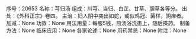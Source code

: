 序号：20653
名称：芎归汤
组成：川芎、当归、白芷、甘草、胆草各等分。
出处：《外科正宗》卷四。
主治：妇人阴中突出如蛇，或似鸡冠、菌样，阴痒者。
加减：None
功效：None
用法用量：每服5钱，煎汤浴洗患上，随后搽药。
制备方法：None
临床应用：None
各家论述：None
用药禁忌：None
附注：None
